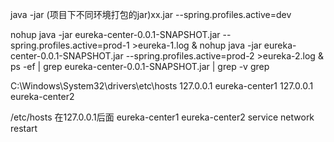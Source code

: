 java -jar (项目下不同环境打包的jar)xx.jar --spring.profiles.active=dev

nohup java -jar eureka-center-0.0.1-SNAPSHOT.jar --spring.profiles.active=prod-1 >eureka-1.log &
nohup java -jar eureka-center-0.0.1-SNAPSHOT.jar --spring.profiles.active=prod-2 >eureka-2.log &
ps -ef | grep eureka-center-0.0.1-SNAPSHOT.jar | grep -v grep

C:\Windows\System32\drivers\etc\hosts
127.0.0.1 eureka-center1
127.0.0.1 eureka-center2

/etc/hosts
在127.0.0.1后面  eureka-center1 eureka-center2
service network restart